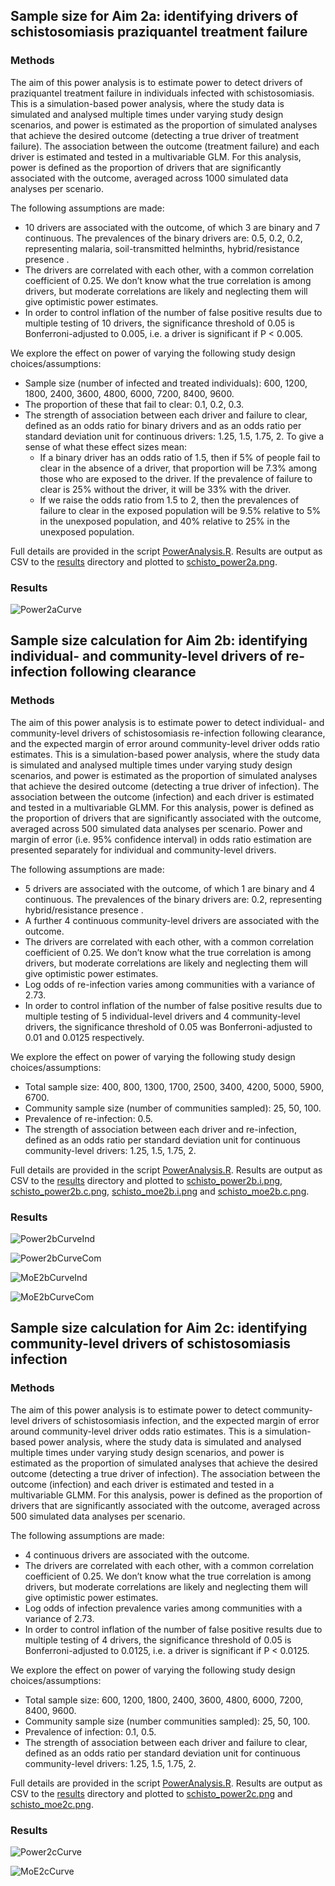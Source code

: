 ## Sample size for Aim 2a: identifying drivers of schistosomiasis praziquantel treatment failure

 ### Methods

 The aim of this power analysis is to estimate power to detect drivers of praziquantel treatment failure in individuals infected with schistosomiasis. This is a simulation-based power analysis, where the study data is simulated and analysed multiple times under varying study design scenarios, and power is estimated as the proportion of simulated analyses that achieve the desired outcome (detecting a true driver of treatment failure). The association between the outcome (treatment failure) and each driver is estimated and tested in a multivariable GLM. For this analysis, power is defined as the proportion of drivers that are significantly associated with the outcome, averaged across 1000 simulated data analyses per scenario.

 The following assumptions are made:
- 10 drivers are associated with the outcome, of which 3 are binary and 7 continuous. The prevalences of the binary drivers are: 0.5, 0.2, 0.2, representing  malaria, soil-transmitted helminths, hybrid/resistance presence .
 - The drivers are correlated with each other, with a common correlation coefficient of 0.25. We don’t know what the true correlation is among drivers, but moderate correlations are likely and neglecting them will give optimistic power estimates.
 - In order to control inflation of the number of false positive results due to multiple testing of 10 drivers, the significance threshold of 0.05 is Bonferroni-adjusted to 0.005, i.e. a driver is significant if P < 0.005.

 We explore the effect on power of varying the following study design choices/assumptions:
 - Sample size (number of infected and treated individuals): 600, 1200, 1800, 2400, 3600, 4800, 6000, 7200, 8400, 9600.
 - The proportion of these that fail to clear: 0.1, 0.2, 0.3.
 - The strength of association between each driver and failure to clear, defined as an odds ratio for binary drivers and as an odds ratio per standard deviation unit for continuous drivers: 1.25, 1.5, 1.75, 2. To give a sense of what these effect sizes mean:
   - If a binary driver has an odds ratio of 1.5, then if 5% of people fail to clear in the absence of a driver, that proportion will be 7.3% among those who are exposed to the driver. If the prevalence of failure to clear is 25% without the driver, it will be 33% with the driver.
   - If we raise the odds ratio from 1.5 to 2, then the prevalences of failure to clear in the exposed population will be 9.5% relative to 5% in the unexposed population, and 40% relative to 25% in the unexposed population.

 Full details are provided in the script [PowerAnalysis.R](https://github.com/pcdjohnson/SchistoDrivers/blob/main/PowerAnalysis.R). Results are output as CSV to the [results](https://github.com/pcdjohnson/SchistoDrivers/tree/main/results) directory and plotted to [schisto_power2a.png](https://github.com/pcdjohnson/SchistoDrivers/blob/main/schisto_power2a.png).

 ### Results
 ![Power2aCurve](schisto_power2a.png) 


## Sample size calculation for Aim 2b: identifying individual- and community-level drivers of re-infection following clearance

 ### Methods

 The aim of this power analysis is to estimate power to detect individual- and community-level drivers of schistosomiasis re-infection following clearance, and the expected margin of error around community-level driver odds ratio estimates. This is a simulation-based power analysis, where the study data is simulated and analysed multiple times under varying study design scenarios, and power is estimated as the proportion of simulated analyses that achieve the desired outcome (detecting a true driver of infection). The association between the outcome (infection) and each driver is estimated and tested in a multivariable GLMM. For this analysis, power is defined as the proportion of drivers that are significantly associated with the outcome, averaged across 500 simulated data analyses per scenario. Power and margin of error (i.e. 95% confidence interval) in odds ratio estimation are presented separately for individual and community-level drivers.

 The following assumptions are made:
- 5 drivers are associated with the outcome, of which 1 are binary and 4 continuous. The prevalences of the binary drivers are: 0.2, representing  hybrid/resistance presence .
 - A further 4 continuous community-level drivers are associated with the outcome.
 - The drivers are correlated with each other, with a common correlation coefficient of 0.25. We don’t know what the true correlation is among drivers, but moderate correlations are likely and neglecting them will give optimistic power estimates.
 - Log odds of re-infection varies among communities with a variance of 2.73.
 - In order to control inflation of the number of false positive results due to multiple testing of 5 individual-level drivers and 4 community-level drivers, the significance threshold of 0.05 was Bonferroni-adjusted to 0.01 and 0.0125 respectively.

 We explore the effect on power of varying the following study design choices/assumptions:
 - Total sample size: 400, 800, 1300, 1700, 2500, 3400, 4200, 5000, 5900, 6700.
 - Community sample size (number of communities sampled): 25, 50, 100.
 - Prevalence of re-infection: 0.5.
 - The strength of association between each driver and re-infection, defined as an odds ratio per standard deviation unit for continuous community-level drivers: 1.25, 1.5, 1.75, 2.

 Full details are provided in the script [PowerAnalysis.R](https://github.com/pcdjohnson/SchistoDrivers/blob/main/PowerAnalysis.R). Results are output as CSV to the [results](https://github.com/pcdjohnson/SchistoDrivers/tree/main/results) directory and plotted to [schisto_power2b.i.png](https://github.com/pcdjohnson/SchistoDrivers/blob/main/schisto_power2b.i.png), [schisto_power2b.c.png](https://github.com/pcdjohnson/SchistoDrivers/blob/main/schisto_power2b.c.png), [schisto_moe2b.i.png](https://github.com/pcdjohnson/SchistoDrivers/blob/main/schisto_moe2b.i.png) and [schisto_moe2b.c.png](https://github.com/pcdjohnson/SchistoDrivers/blob/main/schisto_moe2b.c.png).

 ### Results
 ![Power2bCurveInd](schisto_power2b.i.png) 


 ![Power2bCurveCom](schisto_power2b.c.png) 


 ![MoE2bCurveInd](schisto_moe2b.i.png) 


 ![MoE2bCurveCom](schisto_moe2b.c.png) 


## Sample size calculation for Aim 2c: identifying community-level drivers of schistosomiasis infection

 ### Methods

 The aim of this power analysis is to estimate power to detect community-level drivers of schistosomiasis infection, and the expected margin of error around community-level driver odds ratio estimates. This is a simulation-based power analysis, where the study data is simulated and analysed multiple times under varying study design scenarios, and power is estimated as the proportion of simulated analyses that achieve the desired outcome (detecting a true driver of infection). The association between the outcome (infection) and each driver is estimated and tested in a multivariable GLMM. For this analysis, power is defined as the proportion of drivers that are significantly associated with the outcome, averaged across 500 simulated data analyses per scenario.

 The following assumptions are made:
- 4 continuous drivers are associated with the outcome.
 - The drivers are correlated with each other, with a common correlation coefficient of 0.25. We don’t know what the true correlation is among drivers, but moderate correlations are likely and neglecting them will give optimistic power estimates.
 - Log odds of infection prevalence varies among communities with a variance of 2.73.
 - In order to control inflation of the number of false positive results due to multiple testing of 4 drivers, the significance threshold of 0.05 is Bonferroni-adjusted to 0.0125, i.e. a driver is significant if P < 0.0125.

 We explore the effect on power of varying the following study design choices/assumptions:
 - Total sample size: 600, 1200, 1800, 2400, 3600, 4800, 6000, 7200, 8400, 9600.
 - Community sample size (number communities sampled): 25, 50, 100.
 - Prevalence of infection: 0.1, 0.5.
 - The strength of association between each driver and failure to clear, defined as an odds ratio per standard deviation unit for continuous community-level drivers: 1.25, 1.5, 1.75, 2.

 Full details are provided in the script [PowerAnalysis.R](https://github.com/pcdjohnson/SchistoDrivers/blob/main/PowerAnalysis.R). Results are output as CSV to the [results](https://github.com/pcdjohnson/SchistoDrivers/tree/main/results) directory and plotted to [schisto_power2c.png](https://github.com/pcdjohnson/SchistoDrivers/blob/main/schisto_power2c.png) and [schisto_moe2c.png](https://github.com/pcdjohnson/SchistoDrivers/blob/main/schisto_moe2c.png).

 ### Results
 ![Power2cCurve](schisto_power2c.png) 


 ![MoE2cCurve](schisto_moe2c.png) 


